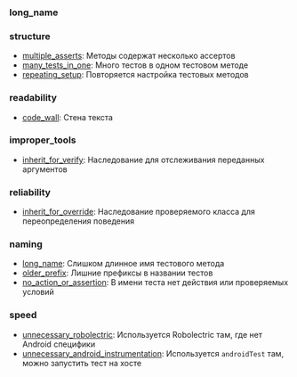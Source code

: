 ### long_name
### structure
- [multiple_asserts](src/test/java/structure/multiple_asserts): Методы содержат несколько ассертов
- [many_tests_in_one](src/test/java/structure/many_tests_in_one): Много тестов в одном тестовом методе
- [repeating_setup](src/test/java/structure/repeating_setup): Повторяется настройка тестовых методов
### readability
- [code_wall](src/test/java/readability/code_wall): Стена текста
### improper_tools
- [inherit_for_verify](src/test/java/improper_tools/inherit_for_verify): Наследование для отслеживания переданных аргументов
### reliability
- [inherit_for_override](src/test/java/reliability/inherit_for_override): Наследование проверяемого класса для переопределения поведения
### naming
- [long_name](src/test/java/naming/long_name): Слишком длинное имя тестового метода
- [older_prefix](src/test/java/naming/older_prefix): Лишние префиксы в названии тестов
- [no_action_or_assertion](src/test/java/naming/no_action_or_assertion): В имени теста нет действия или проверяемых условий
### speed
- [unnecessary_robolectric](src/test/java/speed/unnecessary_robolectric): Используется Robolectric там, где нет Android специфики
- [unnecessary_android_instrumentation](src/test/java/speed/unnecessary_android_instrumentation): Используется `androidTest` там, можно запустить тест на хосте

